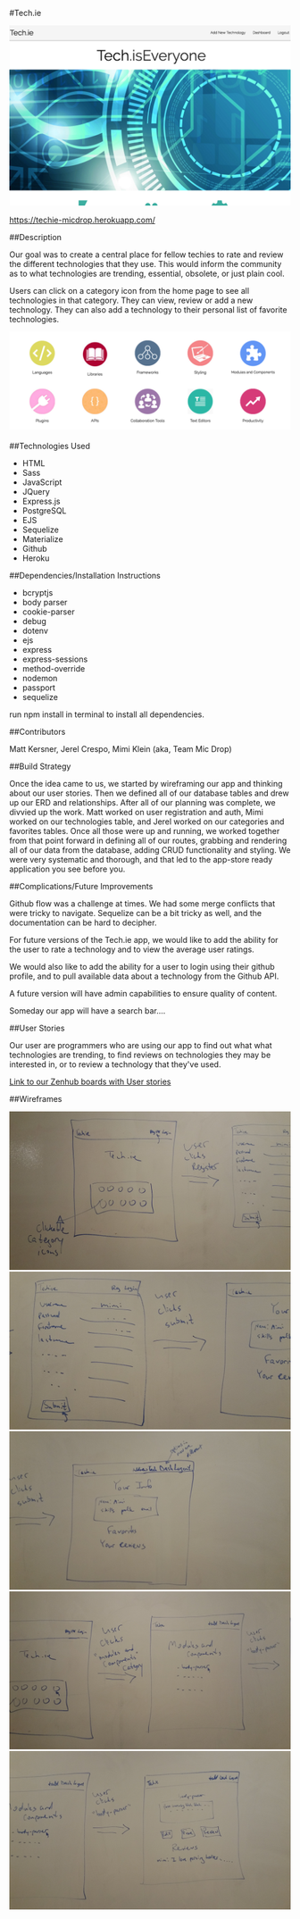 #Tech.ie

![Tech.ie homepage](public/images/homepage.png)

https://techie-micdrop.herokuapp.com/

##Description

Our goal was to create a central place for fellow techies to rate and review the different technologies that they use. This would inform the community as to what technologies are trending, essential, obsolete, or just plain cool.

Users can click on a category icon from the home page to see all technologies in that category. They can view, review or add a new technology. They can also add a technology to their personal list of favorite technologies. 

![Category icons](public/images/caticons.png)

##Technologies Used

- HTML
- Sass
- JavaScript
- JQuery
- Express.js
- PostgreSQL
- EJS
- Sequelize
- Materialize
- Github
- Heroku

##Dependencies/Installation Instructions

- bcryptjs
- body parser
- cookie-parser
- debug
- dotenv
- ejs
- express
- express-sessions
- method-override
- nodemon
- passport
- sequelize

run npm install in terminal to install all dependencies. 

##Contributors

Matt Kersner, Jerel Crespo, Mimi Klein (aka, Team Mic Drop)

##Build Strategy

Once the idea came to us, we started by wireframing our app and thinking about our user stories. Then we defined all of our database tables and drew up our ERD and relationships. After all of our planning was complete, we divvied up the work. Matt worked on user registration and auth, Mimi worked on our technologies table, and Jerel worked on our categories and favorites tables. Once all those were up and running, we worked together from that point forward in defining all of our routes, grabbing and rendering all of our data from the database, adding CRUD functionality and styling. We were very systematic and thorough, and that led to the app-store ready application you see before you. 

##Complications/Future Improvements

Github flow was a challenge at times. We had some merge conflicts that were tricky to navigate. Sequelize can be a bit tricky as well, and the documentation can be hard to decipher. 

For future versions of the Tech.ie app, we would like to add the ability for the user to rate a technology and to view the average user ratings.

We would also like to add the ability for a user to login using their github profile, and to pull available data about a technology from the Github API.

A future version will have admin capabilities to ensure quality of content.

Someday our app will have a search bar....

##User Stories

Our user are programmers who are using our app to find out what what technologies are trending, to find reviews on technologies they may be interested in, or to review a technology that they've used.

[Link to our Zenhub boards with User stories](https://github.com/mattkersner/techie#boards?repos=80841283)

##Wireframes

![wireframe](public/images/wireframe1.jpg)
![wireframe](public/images/wireframe2.jpg)
![wireframe](public/images/wireframe3.jpg)
![wireframe](public/images/wireframe4.jpg)
![wireframe](public/images/wireframe5.jpg)


